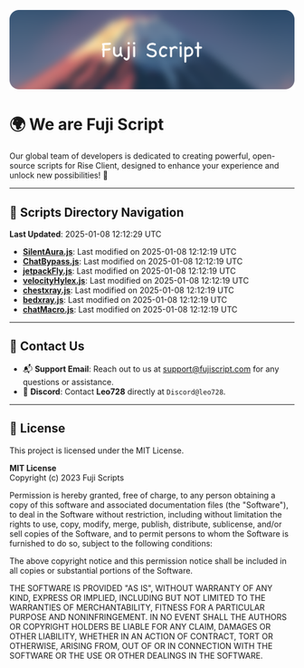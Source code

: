 ![Banner](.github/b.webp)

# 🌍 **We are Fuji Script**

Our global team of developers is dedicated to creating powerful, open-source scripts for Rise Client, designed to enhance your experience and unlock new possibilities! 🌟

---
<!-- SCRIPTS_NAVIGATION_START -->
## 📂 **Scripts Directory Navigation**

**Last Updated**: 2025-01-08 12:12:29 UTC

- **[SilentAura.js](scripts/SilentAura.js)**: Last modified on 2025-01-08 12:12:19 UTC
- **[ChatBypass.js](scripts/ChatBypass.js)**: Last modified on 2025-01-08 12:12:19 UTC
- **[jetpackFly.js](scripts/jetpackFly.js)**: Last modified on 2025-01-08 12:12:19 UTC
- **[velocityHylex.js](scripts/velocityHylex.js)**: Last modified on 2025-01-08 12:12:19 UTC
- **[chestxray.js](scripts/chestxray.js)**: Last modified on 2025-01-08 12:12:19 UTC
- **[bedxray.js](scripts/bedxray.js)**: Last modified on 2025-01-08 12:12:19 UTC
- **[chatMacro.js](scripts/chatMacro.js)**: Last modified on 2025-01-08 12:12:19 UTC

<!-- SCRIPTS_NAVIGATION_END -->

---

## 💬 **Contact Us**  
- 📬 **Support Email**: Reach out to us at [support@fujiscript.com](mailto:support@fujiscript.com) for any questions or assistance.  
- 💬 **Discord**: Contact **Leo728** directly at `Discord@leo728`.

---

## 📜 **License**

This project is licensed under the MIT License.  

**MIT License**  
Copyright (c) 2023 Fuji Scripts  

Permission is hereby granted, free of charge, to any person obtaining a copy of this software and associated documentation files (the "Software"), to deal in the Software without restriction, including without limitation the rights to use, copy, modify, merge, publish, distribute, sublicense, and/or sell copies of the Software, and to permit persons to whom the Software is furnished to do so, subject to the following conditions:  

The above copyright notice and this permission notice shall be included in all copies or substantial portions of the Software.  

THE SOFTWARE IS PROVIDED "AS IS", WITHOUT WARRANTY OF ANY KIND, EXPRESS OR IMPLIED, INCLUDING BUT NOT LIMITED TO THE WARRANTIES OF MERCHANTABILITY, FITNESS FOR A PARTICULAR PURPOSE AND NONINFRINGEMENT. IN NO EVENT SHALL THE AUTHORS OR COPYRIGHT HOLDERS BE LIABLE FOR ANY CLAIM, DAMAGES OR OTHER LIABILITY, WHETHER IN AN ACTION OF CONTRACT, TORT OR OTHERWISE, ARISING FROM, OUT OF OR IN CONNECTION WITH THE SOFTWARE OR THE USE OR OTHER DEALINGS IN THE SOFTWARE.  
